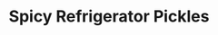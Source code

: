 ---
title: Spicy Refrigerator Pickles
description:
tags: family snack draft sugarfree
source:
yield: 1 qt
ingredients: 
- 3 medium cucumbers
- '?spears salt?'
- 1 cup boiling water
- 2 tbs mixed picking spice
- 1 small onion (thinly sliced)
- 1 clove garlic (minced)
- 3/4 cup unsweetened apple juice / cider
- 2 tbs cider vinegar
- 5 packs equal
instructions: 
- Put cucumbers in bowl and sprinkle with salt to taste
- Cover & refrigerate for 1 hour
- Pour boiling water over spices and set aside
- Rinse salt in cold water and then drain
- Return cucumbers to bowl and add spices
- Cover and refrigerate at least 24 hours
- Will keep for 2 weeks
---